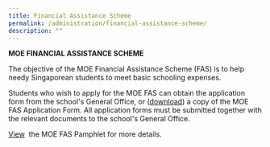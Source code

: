 ```yaml
---
title: Financial Assistance Scheme
permalink: /administration/financial-assistance-scheme/
description: ""
---
```

**MOE FINANCIAL ASSISTANCE SCHEME**

The objective of the MOE Financial Assistance Scheme (FAS) is to help needy Singaporean students to meet basic schooling expenses.  
  
Students who wish to apply for the MOE FAS can obtain the application form from the school's General Office, or ([download](/files/2024%20moe%20fas%20application%20form.pdf=blank”)) a copy of the MOE FAS Application Form. All application forms must be submitted together with the relevant documents to the school's General Office.  
  
[View](/files/2024%20moe%20fas%20pamphet%20el.pdf”)
 the MOE FAS Pamphlet for more details.